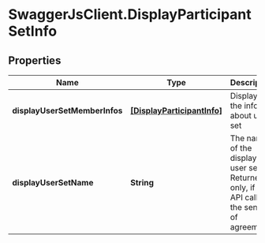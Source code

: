 # SwaggerJsClient.DisplayParticipantSetInfo

## Properties
Name | Type | Description | Notes
------------ | ------------- | ------------- | -------------
**displayUserSetMemberInfos** | [**[DisplayParticipantInfo]**](DisplayParticipantInfo.md) | Displays the info about user set | [optional] 
**displayUserSetName** | **String** | The name of the display user set. Returned only, if the API caller is the sender of agreement.  | [optional] 


